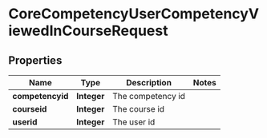 

# CoreCompetencyUserCompetencyViewedInCourseRequest


## Properties

| Name | Type | Description | Notes |
|------------ | ------------- | ------------- | -------------|
|**competencyid** | **Integer** | The competency id |  |
|**courseid** | **Integer** | The course id |  |
|**userid** | **Integer** | The user id |  |



